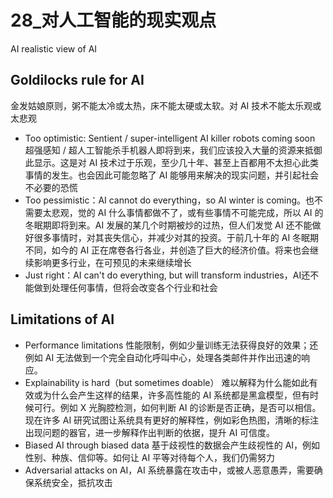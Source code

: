 # 28_对人工智能的现实观点

AI realistic view of AI

## Goldilocks rule for AI 
金发姑娘原则，粥不能太冷或太热，床不能太硬或太软。对 AI 技术不能太乐观或太悲观
- Too optimistic: Sentient / super-intelligent AI killer robots coming soon 超强感知 / 超人工智能杀手机器人即将到来，我们应该投入大量的资源来抵御此显示。这是对 AI 技术过于乐观，至少几十年、甚至上百都用不太担心此类事情的发生。也会因此可能忽略了 AI 能够用来解决的现实问题，并引起社会不必要的恐慌
- Too pessimistic：AI cannot do everything，so AI winter is coming。也不需要太悲观，觉的 AI 什么事情都做不了，或有些事情不可能完成，所以 AI 的冬眠期即将到来。AI 发展的某几个时期被炒的过热，但人们发觉 AI 还不能做好很多事情时，对其丧失信心，并减少对其的投资。于前几十年的 AI 冬眠期不同，如今的 AI 正在席卷各行各业，并创造了巨大的经济价值。将来也会继续影响更多行业，在可预见的未来继续增长
- Just right：AI can't do everything, but will transform industries，AI还不能做到处理任何事情，但将会改变各个行业和社会

## Limitations of AI
- Performance limitations 性能限制，例如少量训练无法获得良好的效果；还例如 AI 无法做到一个完全自动化呼叫中心，处理各类邮件并作出迅速的响应。
- Explainability is hard（but sometimes doable） 难以解释为什么能如此有效或为什么会产生这样的结果，许多高性能的 AI 系统都是黑盒模型，但有时候可行。例如 X 光胸腔检测，如何判断 AI 的诊断是否正确，是否可以相信。现在许多 AI 研究试图让系统具有更好的解释性，例如彩色热图，清晰的标注出现问题的器官，进一步解释作出判断的依据，提升 AI 可信度。
- Biased AI through biased data 基于歧视性的数据会产生歧视性的 AI，例如性别、种族、信仰等。如何让 AI 平等对待每个人，我们仍需努力
- Adversarial attacks on AI，AI 系统暴露在攻击中，或被人恶意愚弄，需要确保系统安全，抵抗攻击